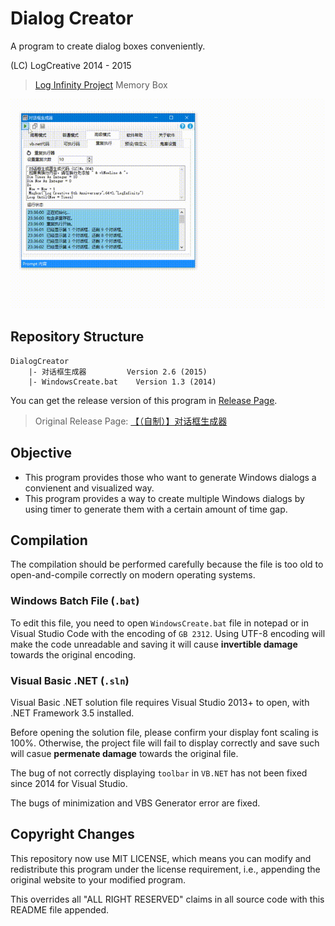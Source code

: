 # Dialog Creator
A program to create dialog boxes conveniently.

(LC) LogCreative 2014 - 2015

> [Log Infinity Project](https://github.com/LogCreative/LogInfinity) Memory Box

![](program.gif)

## Repository Structure

```
DialogCreator
    |- 对话框生成器         Version 2.6 (2015)
    |- WindowsCreate.bat    Version 1.3 (2014)
```

You can get the release version of this program in [Release Page](https://github.com/LogCreative/DialogCreator/releases).

> Original Release Page: [【（自制）】对话框生成器](https://tieba.baidu.com/p/4158161804?pid=78992811420&cid=0&red_tag=2089301819#78992811420)

## Objective

- This program provides those who want to generate Windows dialogs a convienent and visualized way.
- This program provides a way to create multiple Windows dialogs by using timer to generate them with a certain amount of time gap.

## Compilation

The compilation should be performed carefully because the file is too old to open-and-compile correctly on modern operating systems.

### Windows Batch File (`.bat`)

To edit this file, you need to open `WindowsCreate.bat` file in notepad or in Visual Studio Code with the encoding of `GB 2312`. Using UTF-8 encoding will make the code unreadable and saving it will cause **invertible damage** towards the original encoding.

### Visual Basic .NET (`.sln`)

Visual Basic .NET solution file requires Visual Studio 2013+ to open, with .NET Framework 3.5 installed.

Before opening the solution file, please confirm your display font scaling is 100%. Otherwise, the project file will fail to display correctly and save such will casue **permenate damage** towards the original file. 

The bug of not correctly displaying `toolbar` in `VB.NET` has not been fixed since 2014 for Visual Studio.

The bugs of minimization and VBS Generator error are fixed.

## Copyright Changes

This repository now use MIT LICENSE, which means you can modify and redistribute this program under the license requirement, i.e., appending the original website to your modified program.

This overrides all "ALL RIGHT RESERVED" claims in all source code with this README file appended.
